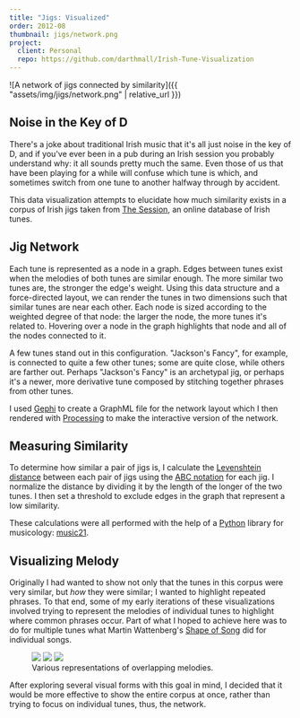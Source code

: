 ```yaml
---
title: "Jigs: Visualized"
order: 2012-08
thumbnail: jigs/network.png
project:
  client: Personal
  repo: https://github.com/darthmall/Irish-Tune-Visualization
---
```


![A network of jigs connected by similarity]({{ "assets/img/jigs/network.png" | relative_url }})

## Noise in the Key of D

There's a joke about traditional Irish music that it's all just noise in the key of D, and if you've ever been in a pub during an Irish session you probably understand why: it all sounds pretty much the same. Even those of us that have been playing for a while will confuse which tune is which, and sometimes switch from one tune to another halfway through by accident.

This data visualization attempts to elucidate how much similarity exists in a corpus of Irish jigs taken from [The Session][thesession], an online database of Irish tunes.

## Jig Network

Each tune is represented as a node in a graph. Edges between tunes exist when the melodies of both tunes are similar enough. The more similar two tunes are, the stronger the edge's weight. Using this data structure and a force-directed layout, we can render the tunes in two dimensions such that similar tunes are near each other. Each node is sized according to the weighted degree of that node: the larger the node, the more tunes it's related to. Hovering over a node in the graph highlights that node and all of the nodes connected to it.

A few tunes stand out in this configuration. "Jackson's Fancy", for example, is connected to quite a few other tunes; some are quite close, while others are farther out. Perhaps "Jackson's Fancy" is an archetypal jig, or perhaps it's a newer, more derivative tune composed by stitching together phrases from other tunes.

I used [Gephi][gephi] to create a GraphML file for the network layout which I then rendered with [Processing][processing] to make the interactive version of the network.

## Measuring Similarity

To determine how similar a pair of jigs is, I calculate the [Levenshtein distance][levenshtein] between each pair of jigs using the [ABC notation][abc] for each jig. I normalize the distance by dividing it by the length of the longer of the two tunes. I then set a threshold to exclude edges in the graph that represent a low similarity.

These calculations were all performed with the help of a [Python][python] library for musicology: [music21][music21].

## Visualizing Melody

Originally I had wanted to show not only that the tunes in this corpus were very similar, but *how* they were similar; I wanted to highlight repeated phrases. To that end, some of my early iterations of these visualizations involved trying to represent the melodies of individual tunes to highlight where common phrases occur. Part of what I hoped to achieve here was to do for multiple tunes what Martin Wattenberg's [Shape of Song][shapeofsong] did for individual songs.

<figure>
  <img src="{{ "assets/img/jigs/gan_ainm-pianoroll.png" | relative_url }}" />
  <img src="{{ "assets/img/jigs/babes_in_the_woods-barcode.png" | relative_url }}" />
  <img src="{{ "assets/img/jigs/the_corkin_cross-line.png" | relative_url }}" />
  <figcaption>
    Various representations of overlapping melodies.
  </figcaption>
</figure>

After exploring several visual forms with this goal in mind, I decided that it would be more effective to show the entire corpus at once, rather than trying to focus on individual tunes, thus, the network.

[thesession]: https://thesession.org
[abc]: http://abcnotation.com
[levenshtein]: https://en.wikipedia.org/wiki/Levenshtein_distance
[shapeofsong]: http://www.bewitched.com/song.html
[gephi]: https://gephi.org
[music21]: http://web.mit.edu/music21/
[python]: http://python.org
[processing]: http://processing.org